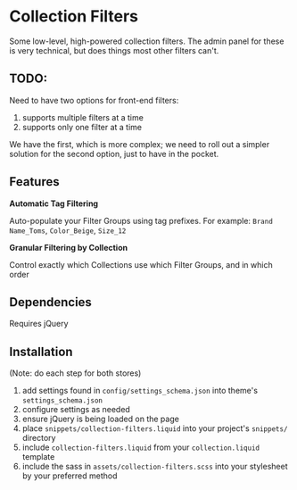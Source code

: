 
# Collection Filters

Some low-level, high-powered collection filters. The admin panel for these is very technical, but does things most other filters can't.

## TODO:

Need to have two options for front-end filters:

1. supports multiple filters at a time
2. supports only one filter at a time

We have the first, which is more complex; we need to roll out a simpler solution for the second option, just to have in the pocket.

## Features

**Automatic Tag Filtering**

Auto-populate your Filter Groups using tag prefixes. For example: `Brand Name_Toms`, `Color_Beige`, `Size_12`

**Granular Filtering by Collection**

Control exactly which Collections use which Filter Groups, and in which order

## Dependencies

Requires jQuery

## Installation

(Note: do each step for both stores)

1. add settings found in `config/settings_schema.json` into theme's `settings_schema.json`
2. configure settings as needed
3. ensure jQuery is being loaded on the page
4. place `snippets/collection-filters.liquid` into your project's `snippets/` directory
5. include `collection-filters.liquid` from your `collection.liquid` template
6. include the sass in `assets/collection-filters.scss` into your stylesheet by your preferred method

